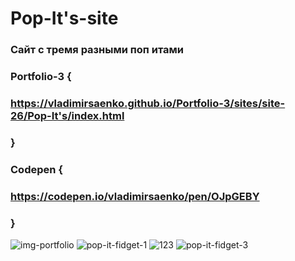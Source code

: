 # Pop-It's-site

### Сайт с тремя разными поп итами 

### Portfolio-3 {

### https://vladimirsaenko.github.io/Portfolio-3/sites/site-26/Pop-It's/index.html

### }

### Codepen {

### https://codepen.io/vladimirsaenko/pen/OJpGEBY

### }

![img-portfolio](https://user-images.githubusercontent.com/56477695/132561471-e027b314-73ad-4b01-bef6-f467552a534d.jpg)
![pop-it-fidget-1](https://user-images.githubusercontent.com/56477695/122687641-341c7a00-d220-11eb-8abb-e270bb9f2d51.jpg)
![123](https://user-images.githubusercontent.com/56477695/122687886-96c24580-d221-11eb-9b0d-9f4deac3d3be.png)
![pop-it-fidget-3](https://user-images.githubusercontent.com/56477695/122687943-ed2f8400-d221-11eb-84db-b0b52d2e194e.jpg)
